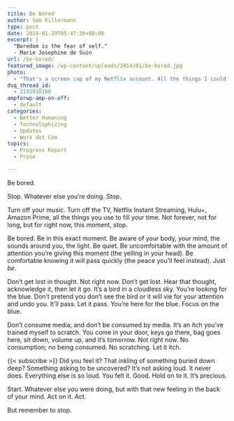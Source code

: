 ```yaml
---
title: Be Bored
author: Sam Killermann
type: post
date: 2014-01-29T05:47:30+00:00
excerpt: |
  "Boredom is the fear of self."
  - Marie Josephine de Suin
url: /be-bored/
featured_image: /wp-content/uploads/2014/01/be-bored.jpg
photo:
  - "That's a screen cap of my Netflix account. All the things I could be watching instead of <em>being</em>."
dsq_thread_id:
  - 2192810168
ampforwp-amp-on-off:
  - default
categories:
  - Better Humaning
  - Technolophizing
  - Updates
  - Work dot Com
topics:
  - Progress Report
  - Prose

---
```

Be bored.

Stop. Whatever else you’re doing. Stop.

Turn off your music. Turn off the TV, Netflix Instant Streaming, Hulu+, Amazon Prime, all the things you use to fill your time. Not forever, not for long, but for right now, this moment, stop.<!--more-->

Be bored. Be in this exact moment. Be aware of your body, your mind, the sounds around you, the light. Be quiet. Be uncomfortable with the amount of attention you’re giving this moment (the yelling in your head). Be comfortable knowing it will pass quickly (the peace you’ll feel instead). Just _be_.

Don’t get lost in thought. Not right now. Don’t get lost. Hear that thought, acknowledge it, then let it go. It’s a bird in a cloudless sky. You’re looking for the blue. Don’t pretend you don’t see the bird or it will vie for your attention and undo you. It’ll pass. Let it pass. You’re here for the blue. Focus on the blue.

Don’t consume media; and don&#8217;t be consumed by media. It’s an itch you&#8217;ve trained myself to scratch. You come in your door, keys go there, bag goes here, sit down, volume up, and it’s tomorrow. Not right now. No consumption; no being consumed. No scratching. Let it itch.

{{< subscribe >}}
Did you feel it? That inkling of something buried down deep? Something asking to be uncovered? It’s not asking loud. It never does. Everything else is so loud. You felt it. Good. Hold on to it. It’s precious.

Start. Whatever else you were doing, but with that new feeling in the back of your mind. Act on it. Act.

But remember to stop.